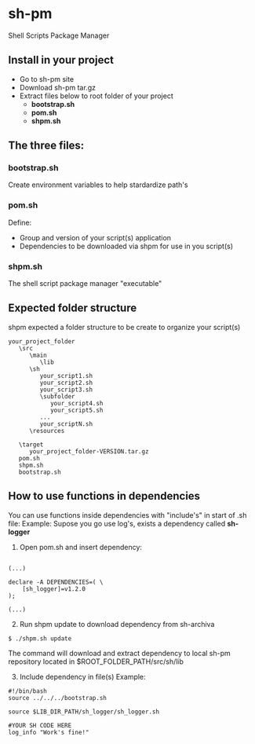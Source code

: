 # sh-pm
Shell Scripts Package Manager

## Install in your project

- Go to sh-pm site
- Download sh-pm tar.gz
- Extract files below to root folder of your project
  - **bootstrap.sh** 
  - **pom.sh**
  - **shpm.sh**
  
## The three files:
### bootstrap.sh
Create environment variables to help stardardize path's
  
### pom.sh
Define: 
- Group and version of your script(s) application
- Dependencies to be downloaded via shpm for use in you script(s)

### shpm.sh
The shell script package manager "executable"

## Expected folder structure
shpm expected a folder structure to be create to organize your script(s)
```
your_project_folder
   \src
      \main
         \lib
      \sh
         your_script1.sh
         your_script2.sh
         your_script3.sh
         \subfolder
            your_script4.sh
            your_script5.sh
         ...
         your_scriptN.sh
      \resources
  
   \target
      your_project_folder-VERSION.tar.gz
   pom.sh
   shpm.sh
   bootstrap.sh
```

## How to use functions in dependencies

You can use functions inside dependencies with "include's" in start of .sh file:
Example: Supose you go use log's, exists a dependency called **sh-logger**

1) Open pom.sh and insert dependency: 
```

(...)

declare -A DEPENDENCIES=( \
	[sh_logger]=v1.2.0 
);

(...)

```

2) Run shpm update to download dependency from sh-archiva
```
$ ./shpm.sh update
```
The command will download and extract dependency to local sh-pm repository located in $ROOT_FOLDER_PATH/src/sh/lib

3) Include dependency in file(s)
Example:
```
#!/bin/bash
source ../../../bootstrap.sh

source $LIB_DIR_PATH/sh_logger/sh_logger.sh            

#YOUR SH CODE HERE
log_info "Work's fine!"
```
